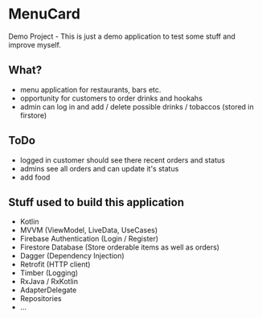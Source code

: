 # MenuCard

Demo Project - This is just a demo application to test some stuff and improve myself.

## What?
- menu application for restaurants, bars etc.
- opportunity for customers to order drinks and hookahs
- admin can log in and add / delete possible drinks / tobaccos (stored in firstore)


## ToDo
- logged in customer should see there recent orders and status
- admins see all orders and can update it's status
- add food


## Stuff used to build this application
- Kotlin
- MVVM (ViewModel, LiveData, UseCases)
- Firebase Authentication (Login / Register)
- Firestore Database (Store orderable items as well as orders)
- Dagger (Dependency Injection)
- Retrofit (HTTP client)
- Timber (Logging)
- RxJava / RxKotlin
- AdapterDelegate
- Repositories
- ...

